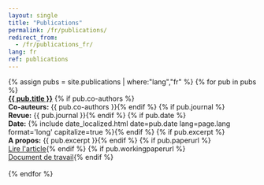 ```yaml
---
layout: single
title: "Publications"
permalink: /fr/publications/
redirect_from:
  - /fr/publications_fr/
lang: fr
ref: publications
---
```


<div class="publications-list">
  {% assign pubs = site.publications | where:"lang","fr" %}
  {% for pub in pubs %}
    <div class="publication-item">
      <a href="{{ pub.paperurl }}"><strong>{{ pub.title }}</strong></a>
      {% if pub.co-authors %}<br><strong>Co-auteurs:</strong> {{ pub.co-authors }}{% endif %}
      {% if pub.journal %}<br><strong>Revue:</strong> {{ pub.journal }}{% endif %}
      {% if pub.date %}<br><strong>Date:</strong> {% include date_localized.html date=pub.date lang=page.lang format='long' capitalize=true %}{% endif %}
      {% if pub.excerpt %}<br><strong>A propos:</strong> {{ pub.excerpt }}{% endif %}
      {% if pub.paperurl %}<br><a href="{{ pub.paperurl }}" target="_blank">Lire l'article</a>{% endif %}
      {% if pub.workingpaperurl %}<br><a href="{{ pub.workingpaperurl | relative_url }}" target="_blank">Document de travail</a>{% endif %}
    </div>
    <br>
  {% endfor %}
</div>
